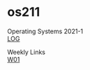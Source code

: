 # os211
Operating Systems 2021-1<br>
[LOG](https://hanifahaputri.github.io/os211/TXT/mylog.txt)<br>

Weekly Links <br>
[W01](https://hanifahaputri.github.io/os211/w01/)

